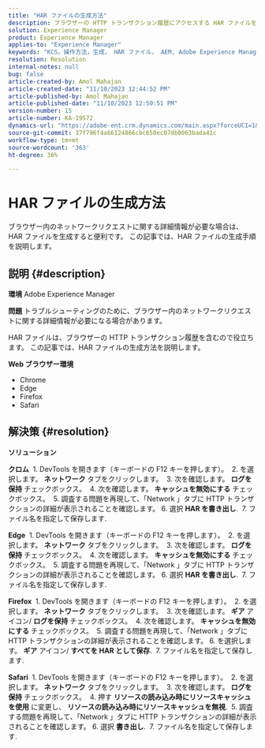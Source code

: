 ```yaml
---
title: "HAR ファイルの生成方法"
description: ブラウザーの HTTP トランザクション履歴にアクセスする HAR ファイルを生成する方法を説明します。
solution: Experience Manager
product: Experience Manager
applies-to: "Experience Manager"
keywords: "KCS，操作方法，生成， HAR ファイル， AEM, Adobe Experience Manager, Web ブラウザー， Safari, Firefox, Edge, Chrome"
resolution: Resolution
internal-notes: null
bug: false
article-created-by: Amol Mahajan
article-created-date: "11/10/2023 12:44:52 PM"
article-published-by: Amol Mahajan
article-published-date: "11/10/2023 12:50:51 PM"
version-number: 15
article-number: KA-19572
dynamics-url: "https://adobe-ent.crm.dynamics.com/main.aspx?forceUCI=1&pagetype=entityrecord&etn=knowledgearticle&id=4a68cdea-c67f-ee11-8179-6045bd006b25"
source-git-commit: 37f796f4a66124866cbc650ec07db0063bada41c
workflow-type: tm+mt
source-wordcount: '363'
ht-degree: 36%

---
```


# HAR ファイルの生成方法


ブラウザー内のネットワークリクエストに関する詳細情報が必要な場合は、HAR ファイルを生成すると便利です。 この記事では、HAR ファイルの生成手順を説明します。

## 説明 {#description}


<b>環境</b>
Adobe Experience Manager

<b>問題</b>
トラブルシューティングのために、ブラウザー内のネットワークリクエストに関する詳細情報が必要になる場合があります。

HAR ファイルは、ブラウザーの HTTP トランザクション履歴を含むので役立ちます。 この記事では、HAR ファイルの生成方法を説明します。

<b>Web ブラウザー環境</b>

- Chrome
- Edge
- Firefox
- Safari



## 解決策 {#resolution}


<b>ソリューション</b>

<b>クロム</b>
 1. DevTools を開きます（キーボードの F12 キーを押します）。
 2. を選択します。 <b>ネットワーク</b> タブをクリックします。
 3. 次を確認します。 <b>ログを保持</b> チェックボックス。
 4. 次を確認します。 <b>キャッシュを無効にする</b> チェックボックス。
 5. 調査する問題を再現して、「Network 」タブに HTTP トランザクションの詳細が表示されることを確認します。 6. 選択 <b>HAR を書き出し</b>.
 7. ファイル名を指定して保存します.

<b>Edge</b>
 1. DevTools を開きます（キーボードの F12 キーを押します）。
 2. を選択します。 <b>ネットワーク</b> タブをクリックします。
 3. 次を確認します。 <b>ログを保持</b> チェックボックス。
 4. 次を確認します。 <b>キャッシュを無効にする</b> チェックボックス。
 5. 調査する問題を再現して、「Network 」タブに HTTP トランザクションの詳細が表示されることを確認します。 6. 選択 <b>HAR を書き出し</b>.
 7. ファイル名を指定して保存します.

<b>Firefox</b>
 1. DevTools を開きます（キーボードの F12 キーを押します）。
 2. を選択します。 <b>ネットワーク</b> タブをクリックします。
 3. 次を確認します。 <b>ギア</b> アイコン/ <b>ログを保持</b> チェックボックス。
 4. 次を確認します。 <b>キャッシュを無効にする</b> チェックボックス。
 5. 調査する問題を再現して、「Network 」タブに HTTP トランザクションの詳細が表示されることを確認します。 6. を選択します。 <b>ギア</b> アイコン/ <b>すべてを HAR として保存</b>.
 7. ファイル名を指定して保存します.

<b>Safari</b>
 1. DevTools を開きます（キーボードの F12 キーを押します）。
 2. を選択します。 <b>ネットワーク</b> タブをクリックします。
 3. 次を確認します。 <b>ログを保持</b> チェックボックス。
 4. 押す <b>リソースの読み込み時にリソースキャッシュを使用</b> に変更し、 <b>リソースの読み込み時にリソースキャッシュを無視</b>.
 5. 調査する問題を再現して、「Network 」タブに HTTP トランザクションの詳細が表示されることを確認します。 6. 選択 <b>書き出し</b>.
 7. ファイル名を指定して保存します.
